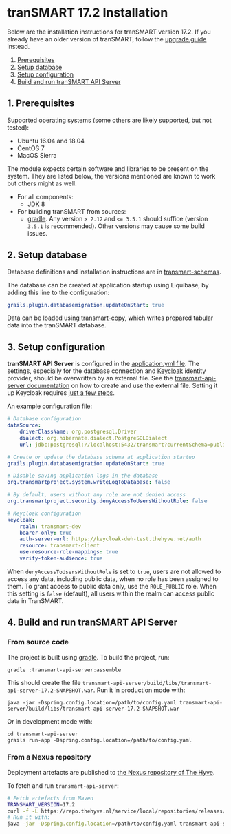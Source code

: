 # tranSMART 17.2 Installation

Below are the installation instructions for tranSMART version 17.2. If you already have an older version of tranSMART, follow the [upgrade guide](upgrade.md) instead.

  1. [Prerequisites](#1-prerequisites)
  2. [Setup database](#2-setup-database)
  3. [Setup configuration](#3-setup-configuration)
  4. [Build and run tranSMART API Server](#4-build-and-run-transmart-api-server)


## 1. Prerequisites

Supported operating systems (some others are likely supported, but not tested):
* Ubuntu 16.04 and 18.04
* CentOS 7
* MacOS Sierra

The module expects certain software and libraries to be present on the system.
They are listed below, the versions mentioned are known to work but others might
as well.

* For all components:
    * JDK 8
* For building tranSMART from sources:
    * [gradle](https://gradle.org). Any version `> 2.12` and `<= 3.5.1` should suffice (version `3.5.1` is recommended). Other versions may cause some build issues.


## 2. Setup database

Database definitions and installation instructions are in [transmart-schemas](../transmart-schemas). 

The database can be created at application startup using Liquibase, by adding this line to the configuration:
```yaml
grails.plugin.databasemigration.updateOnStart: true
```
 
Data can be loaded using [transmart-copy](../transmart-copy), which writes prepared tabular data into the tranSMART database.


## 3. Setup configuration

**tranSMART API Server** is configured in the [application.yml file](../transmart-api-server/grails-app/conf/application.yml). The settings, especially for the database connection and [Keycloak](https://www.keycloak.org/) identity provider, should be overwritten by an external file. See the [transmart-api-server documentation](../transmart-api-server#configure-transmart-to-accept-tokens-from-keycloak) on how to create and use the external file.
Setting it up Keycloak requires [just a few steps](../transmart-api-server#how-to-set-up-authentication-for-the-api-server).

An example configuration file:
```yaml
# Database configuration
dataSource:
    driverClassName: org.postgresql.Driver
    dialect: org.hibernate.dialect.PostgreSQLDialect
    url: jdbc:postgresql://localhost:5432/transmart?currentSchema=public

# Create or update the database schema at application startup 
grails.plugin.databasemigration.updateOnStart: true

# Disable saving application logs in the database 
org.transmartproject.system.writeLogToDatabase: false

# By default, users without any role are not denied access
org.transmartproject.security.denyAccessToUsersWithoutRole: false

# Keycloak configuration
keycloak:
    realm: transmart-dev
    bearer-only: true
    auth-server-url: https://keycloak-dwh-test.thehyve.net/auth
    resource: transmart-client
    use-resource-role-mappings: true
    verify-token-audience: true
```

When `denyAccessToUsersWithoutRole` is set to `true`, users are not allowed to access any data, including
public data, when no role has been assigned to them. To grant access to public data only,
use the `ROLE_PUBLIC` role. When this setting is `false` (default), all users within the realm
can access public data in TranSMART. 


## 4. Build and run tranSMART API Server

### From source code

The project is built using [gradle](https://gradle.org).
To build the project, run:
```
gradle :transmart-api-server:assemble
```
This should create the file `transmart-api-server/build/libs/transmart-api-server-17.2-SNAPSHOT.war`.
Run it in production mode with:
```
java -jar -Dspring.config.location=/path/to/config.yaml transmart-api-server/build/libs/transmart-api-server-17.2-SNAPSHOT.war
```
Or in development mode with:
```
cd transmart-api-server
grails run-app -Dspring.config.location=/path/to/config.yaml
```

### From a Nexus repository

Deployment artefacts are published to [the Nexus repository of The Hyve](https://repo.thehyve.nl/).

To fetch and run `transmart-api-server`:
```bash
# Fetch artefacts from Maven
TRANSMART_VERSION=17.2
curl -f -L https://repo.thehyve.nl/service/local/repositories/releases/content/org/transmartproject/transmart-api-server/${TRANSMART_VERSION}/transmart-api-server-${TRANSMART_VERSION}.war -o transmart-api-server-${TRANSMART_VERSION}.war && \
# Run it with:
java -jar -Dspring.config.location=/path/to/config.yaml transmart-api-server-${TRANSMART_VERSION}.war
```
